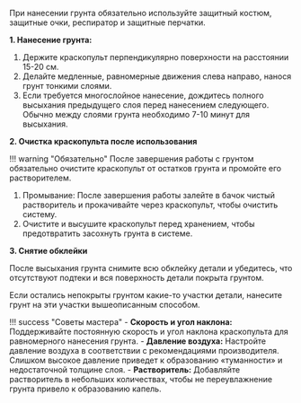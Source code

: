 При нанесении грунта обязательно используйте защитный костюм, защитные очки, респиратор и защитные перчатки.

__1. Нанесение грунта:__

1. Держите краскопульт перпендикулярно поверхности на расстоянии 15-20 см.
2. Делайте медленные, равномерные движения слева направо, нанося грунт тонкими слоями.
3. Если требуется многослойное нанесение, дождитесь полного высыхания предыдущего слоя перед нанесением следующего. Обычно между слоями грунта необходимо 7-10 минут для высыхания.

__2. Очистка краскопульта после использования__

!!! warning "Обязательно"
	После завершения работы с грунтом обязательно очистите краскопульт от остатков грунта и промойте его растворителем.
	
1. Промывание: После завершения работы залейте в бачок чистый растворитель и прокачивайте через краскопульт, чтобы очистить систему.
2. Очистите и высушите краскопульт перед хранением, чтобы предотвратить засохнуть грунта в системе.

__3. Снятие обклейки__

После высыхания грунта снимите всю обклейку детали и убедитесь, что отсутствуют подтеки и вся поверхность детали покрыта грунтом.

Если остались непокрыты грунтом какие-то участки детали, нанесите грунт на эти участки вышеописанным способом.

!!! success "Советы мастера"
	- __Скорость и угол наклона:__ Поддерживайте постоянную скорость и угол наклона краскопульта для равномерного нанесения грунта.
	- __Давление воздуха:__ Настройте давление воздуха в соответствии с рекомендациями производителя. Слишком высокое давление приведет к образованию «туманности» и недостаточной толщине слоя.
    - __Растворитель:__ Добавляйте растворитель в небольших количествах, чтобы не переувлажнение грунта привело к образованию капель.

